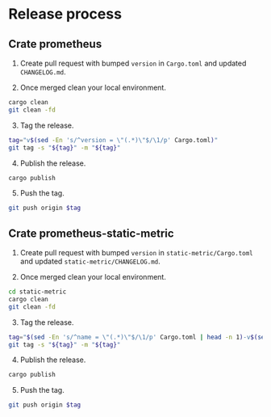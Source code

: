 # Release process

## Crate prometheus

1. Create pull request with bumped `version` in `Cargo.toml` and updated `CHANGELOG.md`.

2. Once merged clean your local environment.

  ```bash
  cargo clean
  git clean -fd
  ```
  
3. Tag the release.

  ```bash
  tag="v$(sed -En 's/^version = \"(.*)\"$/\1/p' Cargo.toml)"
  git tag -s "${tag}" -m "${tag}"
  ```
  
4. Publish the release.

  ```bash
  cargo publish
  ```
  
5. Push the tag.

  ```bash
  git push origin $tag
  ```

## Crate prometheus-static-metric

1. Create pull request with bumped `version` in `static-metric/Cargo.toml` and updated `static-metric/CHANGELOG.md`.

2. Once merged clean your local environment.

  ```bash
  cd static-metric
  cargo clean
  git clean -fd
  ```
  
3. Tag the release.

  ```bash
  tag="$(sed -En 's/^name = \"(.*)\"$/\1/p' Cargo.toml | head -n 1)-v$(sed -En 's/^version = \"(.*)\"$/\1/p' Cargo.toml)"
  git tag -s "${tag}" -m "${tag}"
  ```
  
4. Publish the release.

  ```bash
  cargo publish
  ```
  
5. Push the tag.

  ```bash
  git push origin $tag
  ```

